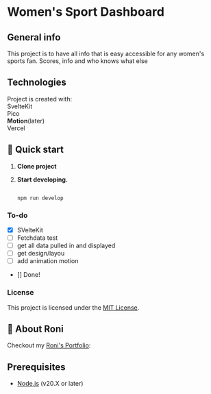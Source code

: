# Women's Sport Dashboard
## General info
This project is to have all info that is easy accessible for any women's sports fan.
Scores, info and who knows what else

## Technologies
Project is created with:<br/>
SvelteKit </br>
Pico </br>
**Motion**(later) </br>
Vercel

	
## 🚀 Quick start
1. **Clone project**

2.  **Start developing.**

   

    ```shell
    
    npm run develop
    ```

### To-do

- [x] SVelteKit
- [ ] Fetchdata test
- [ ] get all data pulled in and displayed
- [ ] get design/layou
- [ ] add animation motion
- [] Done!

### License

This project is licensed under the [MIT License](LICENSE.md).

## 🚀 About Roni

Checkout my [Roni's Portfolio](https://www.roni.rocks):


## Prerequisites

- [Node.js](https://nodejs.org/en/) (v20.X or later)
